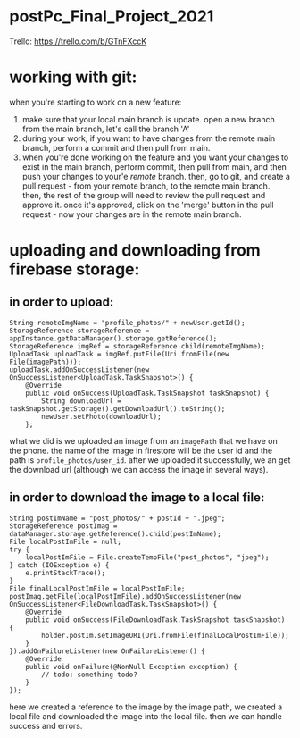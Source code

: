# postPc_Final_Project_2021

Trello: https://trello.com/b/GTnFXccK

# working with git:

when you're starting to work on a new feature:
1. make sure that your local main branch is update. open a new branch from the main branch, 
   let's call the branch 'A'
2. during your work, if you want to have changes from the remote main branch, perform a commit and
   then pull from main.
3. when you're done working on the feature and you want your changes to exist in the main branch,
   perform commit, then pull from main, and then push your changes to your'e *remote* branch.
   then, go to git, and create a pull request - from your remote branch, to the remote main branch.
   then, the rest of the group will need to review the pull request and approve it. once it's approved,
   click on the 'merge' button in the pull request - now your changes are in the remote main branch.
   
# uploading and downloading from firebase storage:
## in order to upload:
```
String remoteImgName = "profile_photos/" + newUser.getId(); 
StorageReference storageReference = appInstance.getDataManager().storage.getReference();
StorageReference imgRef = storageReference.child(remoteImgName); 
UploadTask uploadTask = imgRef.putFile(Uri.fromFile(new File(imagePath)));
uploadTask.addOnSuccessListener(new OnSuccessListener<UploadTask.TaskSnapshot>() {
    @Override
    public void onSuccess(UploadTask.TaskSnapshot taskSnapshot) {
        String downloadUrl = taskSnapshot.getStorage().getDownloadUrl().toString();
        newUser.setPhoto(downloadUrl);
    };
```

what we did is we uploaded an image from an ```imagePath``` that we have on the phone.
the name of the image in firestore will be the user id and the path is ```profile_photos/user_id```.
after we uploaded it successfully, we an get the download url (although we can access the image in several ways).

## in order to download the image to a local file:
```
String postImName = "post_photos/" + postId + ".jpeg";
StorageReference postImag = dataManager.storage.getReference().child(postImName);
File localPostImFile = null;
try {
    localPostImFile = File.createTempFile("post_photos", "jpeg");
} catch (IOException e) {
    e.printStackTrace();
}
File finalLocalPostImFile = localPostImFile;
postImag.getFile(localPostImFile).addOnSuccessListener(new OnSuccessListener<FileDownloadTask.TaskSnapshot>() {
    @Override
    public void onSuccess(FileDownloadTask.TaskSnapshot taskSnapshot) {
        holder.postIm.setImageURI(Uri.fromFile(finalLocalPostImFile));
    }
}).addOnFailureListener(new OnFailureListener() {
    @Override
    public void onFailure(@NonNull Exception exception) {
        // todo: something todo?
    }
});
```

here we created a reference to the image by the image path, we created a local file and downloaded
the image into the local file. then we can handle success and errors.


